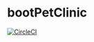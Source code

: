 # bootPetClinic
[![CircleCI](https://circleci.com/gh/MateuszKalwaj/bootPetClinic.svg?style=svg)](https://circleci.com/gh/MateuszKalwaj/bootPetClinic)

